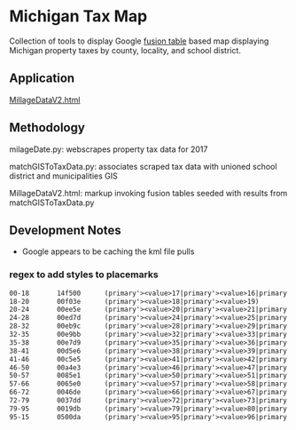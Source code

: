 # Michigan Tax Map

Collection of tools to display Google [fusion table](https://developers.google.com/maps/documentation/javascript/fusiontableslayer) based map displaying Michigan property taxes by county, locality, and school district.

## Application
[MillageDataV2.html](https://jjrasche.github.io/MichiganTaxMap/MillageDataV2.html)

## Methodology

milageDate.py: webscrapes property tax data for 2017

matchGISToTaxData.py: associates scraped tax data with unioned school district and municipalities GIS

MillageDataV2.html: markup invoking fusion tables seeded with results from matchGISToTaxData.py

## Development Notes
- Google appears to be caching the kml file pulls 


### regex to add styles to placemarks
```txt
00-18		14f500		(primary'><value>17|primary'><value>16|primary'><value>15|primary'><value>14|primary'><value>13|primary'><value>12)
18-20		00f03e		(primary'><value>18|primary'><value>19)
20-24		00ee5e		(primary'><value>20|primary'><value>21|primary'><value>22|primary'><value>23)
24-28		00ed7d		(primary'><value>24|primary'><value>25|primary'><value>26|primary'><value>27)
28-32		00eb9c		(primary'><value>28|primary'><value>29|primary'><value>30|primary'><value>31)
32-35		00e9bb		(primary'><value>32|primary'><value>33|primary'><value>34)
35-38		00e7d9		(primary'><value>35|primary'><value>36|primary'><value>37)
38-41		00d5e6		(primary'><value>38|primary'><value>39|primary'><value>40)
41-46		00c5e5		(primary'><value>41|primary'><value>42|primary'><value>43|primary'><value>44|primary'><value>45)
46-50		00a4e3		(primary'><value>46|primary'><value>47|primary'><value>48|primary'><value>49)
50-57		0085e1		(primary'><value>50|primary'><value>51|primary'><value>52|primary'><value>53|primary'><value>54|primary'><value>55|primary'><value>56)
57-66		0065e0		(primary'><value>57|primary'><value>58|primary'><value>59|primary'><value>60|primary'><value>61|primary'><value>62|primary'><value>63|primary'><value>64|primary'><value>65)
66-72		0046de		(primary'><value>66|primary'><value>67|primary'><value>68|primary'><value>69|primary'><value>70|primary'><value>71)
72-79		0037dd		(primary'><value>72|primary'><value>73|primary'><value>74|primary'><value>75|primary'><value>76|primary'><value>77|primary'><value>78)
79-95		0019db		(primary'><value>79|primary'><value>80|primary'><value>81|primary'><value>82|primary'><value>83|primary'><value>84|primary'><value>85|primary'><value>86|primary'><value>87|primary'><value>88|primary'><value>89|primary'><value>90|primary'><value>91|primary'><value>92|primary'><value>93|primary'><value>94)
95-15		0500da		(primary'><value>95|primary'><value>96|primary'><value>97|primary'><value>98|primary'><value>99|primary'><value>100|primary'><value>101|primary'><value>102|primary'><value>103|primary'><value>104|primary'><value>105|primary'><value>106|primary'><value>107|primary'><value>108|primary'><value>109|primary'><value>110)
```